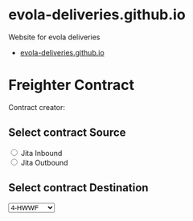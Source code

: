 # evola-deliveries.github.io
Website for evola deliveries

* [evola-deliveries.github.io](https://evola-deliveries.github.io)


<!DOCTYPE html>
<html>
<body>

<h1>Freighter Contract</h1>

<p>Contract creator:</p>


  <h2>Select contract Source</h2>
  
  <input type="radio" id="inbound" name="source" value="inbound">
  <label for="inbound">Jita Inbound</label><br>
  
  <input type="radio" id="outbound" name="source" value="outbound">
  <label for="outbound">Jita Outbound</label><br>  
  
  <h2>Select contract Destination</h2>
  
  <select name="cars" id="cars">
    <optgroup key="vale" label="Vale of the Silent">
      <option value="4-HWWF">4-HWWF
	<option value="DBT-GB">DBT-GB</option>
<option value="1-GBBP">1-GBBP</option>
<option value="VI2K-J">VI2K-J</option>
<option value="VALE">VALE</option>
    </optgroup>
    <optgroup key="TKE" label="TKE">
      <option value="R1O-GN">R1O-GN</option>
    </optgroup>
    <optgroup key="Malpais" label="Malpais">
      <option value="NSI-MW">NSI-MW</option>
    </optgroup>
    <optgroup key="Osaka" label="Osaka">
      <option value="RF-X7V">RF-X7V</option>
    </optgroup>
    <optgroup key="Cobald Edge" label="Cobald Edge">
      <option value="Y-RAW3">Y-RAW3</option>
    </optgroup>
  </select>



 
</body>
</html>

